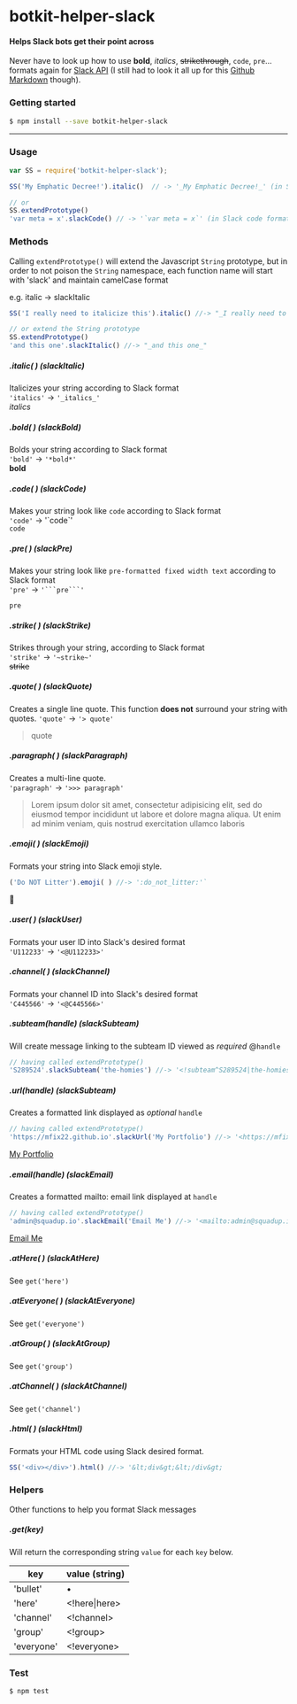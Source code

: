 # botkit-helper-slack
#### Helps Slack bots get their point across


Never have to look up how to use **bold**, *italics*, ~~strikethrough~~, `code`, ```pre```... formats again for [Slack API](https://api.slack.com/docs/message-formatting) (I still had to look it all up for this [Github Markdown](https://github.com/adam-p/markdown-here/wiki/Markdown-Cheatsheet) though).

### Getting started
```sh
$ npm install --save botkit-helper-slack
```
___
### Usage
```javascript
var SS = require('botkit-helper-slack');

SS('My Emphatic Decree!').italic()  // -> '_My Emphatic Decree!_' (in Slack italics)

// or
SS.extendPrototype()
'var meta = x'.slackCode() // -> '`var meta = x`' (in Slack code format)
```

### Methods
Calling `extendPrototype()` will extend the Javascript `String` prototype, but in order to not poison the
`String` namespace, each function name will start with 'slack' and maintain camelCase format

e.g. italic -> slackItalic
```javascript
SS('I really need to italicize this').italic() //-> "_I really need to italicize this_"

// or extend the String prototype
SS.extendPrototype()
'and this one'.slackItalic() //-> "_and this one_"
```
##### .italic( ) (slackItalic)
Italicizes your string according to Slack format  
`'italics'` -> `'_italics_'`  
_italics_

##### .bold( )  (slackBold)
Bolds your string according to Slack format  
`'bold'` -> `'*bold*'`  
**bold**

##### .code( ) (slackCode)
Makes your string look like `code` according to Slack format  
`'code'` -> '\`code\`'  
`code`

##### .pre( ) (slackPre)
Makes your string look like `pre-formatted fixed width text` according to Slack format  
`'pre'` -> `'```pre```'`
```
pre
```

##### .strike( ) (slackStrike)
Strikes through your string, according to Slack format  
`'strike'` -> `'~strike~'`  
~~strike~~

##### .quote( ) (slackQuote)
Creates a single line quote. This function **does not** surround your string with quotes.
`'quote'` -> `'> quote'`
> quote

##### .paragraph( ) (slackParagraph)
Creates a multi-line quote.  
`'paragraph'` -> `'>>> paragraph'`
> Lorem ipsum dolor sit amet, consectetur adipisicing elit, sed do eiusmod tempor incididunt ut labore et dolore magna aliqua. Ut enim ad minim veniam, quis nostrud exercitation ullamco laboris

##### .emoji( ) (slackEmoji)
Formats your string into Slack emoji style.
```javascript
('Do NOT Litter').emoji( ) //-> ':do_not_litter:'`
```
:do_not_litter:

##### .user( ) (slackUser)
Formats your user ID into Slack's desired format  
`'U112233'` -> `'<@U112233>'`

##### .channel( ) (slackChannel)
Formats your channel ID into Slack's desired format  
`'C445566'` -> `'<@C445566>'`

##### .subteam(handle) (slackSubteam)
Will create message linking to the subteam ID viewed as _required_ @`handle`
```javascript
// having called extendPrototype()
'S289524'.slackSubteam('the-homies') //-> '<!subteam^S289524|the-homies>'
```

##### .url(handle) (slackSubteam)
Creates a formatted link displayed as _optional_ `handle`
```javascript
// having called extendPrototype()
'https://mfix22.github.io'.slackUrl('My Portfolio') //-> '<https://mfix22.github.io/|My Portfolio>'
```
[My Portfolio](https://mfix22.github.io)

##### .email(handle) (slackEmail)
Creates a formatted mailto: email link displayed at `handle`
```javascript
// having called extendPrototype()
'admin@squadup.io'.slackEmail('Email Me') //-> '<mailto:admin@squadup.io|Email Me>'
```
[Email Me](mailto:admin@squadup.io)

##### .atHere( ) (slackAtHere)
See `get('here')`

##### .atEveryone( ) (slackAtEveryone)
See `get('everyone')`

##### .atGroup( ) (slackAtGroup)
See `get('group')`

##### .atChannel( ) (slackAtChannel)
See `get('channel')`

##### .html( ) (slackHtml)
Formats your HTML code using Slack desired format.
```javascript
SS('<div></div>').html() //-> '&lt;div&gt;&lt;/div&gt;
```

### Helpers
Other functions to help you format Slack messages
##### .get(key)
Will return the corresponding string `value` for each `key` below.

|key         |value (string)    
|------------|------------------
|'bullet'    |•                 
|'here'      |<!here&#124;here>
|'channel'   |<!channel>        
|'group'     |<!group>         
|'everyone'  |<!everyone>       

### Test
```sh
$ npm test
```
